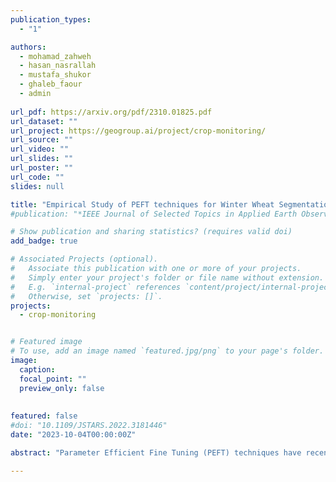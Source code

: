 ```yaml
---
publication_types:
  - "1"

authors:
  - mohamad_zahweh
  - hasan_nasrallah
  - mustafa_shukor
  - ghaleb_faour
  - admin
  
url_pdf: https://arxiv.org/pdf/2310.01825.pdf
url_dataset: ""
url_project: https://geogroup.ai/project/crop-monitoring/
url_source: ""
url_video: ""
url_slides: ""
url_poster: ""
url_code: ""
slides: null

title: "Empirical Study of PEFT techniques for Winter Wheat Segmentation"
#publication: "*IEEE Journal of Selected Topics in Applied Earth Observations and Remote Sensing*"

# Show publication and sharing statistics? (requires valid doi)
add_badge: true

# Associated Projects (optional).
#   Associate this publication with one or more of your projects.
#   Simply enter your project's folder or file name without extension.
#   E.g. `internal-project` references `content/project/internal-project/index.md`.
#   Otherwise, set `projects: []`.
projects:
  - crop-monitoring


# Featured image
# To use, add an image named `featured.jpg/png` to your page's folder. 
image:
  caption:
  focal_point: ""
  preview_only: false
  
  
featured: false
#doi: "10.1109/JSTARS.2022.3181446"
date: "2023-10-04T00:00:00Z"

abstract: "Parameter Efficient Fine Tuning (PEFT) techniques have recently experienced significant growth and have been extensively employed to adapt large vision and language models to various domains, enabling satisfactory model performance with minimal computational needs. However, despite these advancements, more research has yet to delve into potential PEFT applications in real-life scenarios, particularly in the critical domains of remote sensing and crop monitoring. In the realm of crop monitoring, a key challenge persists in addressing the intricacies of cross-region and cross-year crop type recognition. The diversity of climates across different regions and the need for comprehensive, large-scale datasets have posed significant obstacles in accurately identifying crop types across varying geographic locations and changing growing seasons. This study seeks to bridge this gap by comprehensively exploring the feasibility of cross-area and cross-year out-of-distribution generalization using the State-of-the-Art (SOTA) wheat crop monitoring model. This research mainly focuses on adapting the SOTA TSViT model, recently proposed in CVPR 2023, to address winter-wheat field segmentation, a critical task for crop monitoring and food security, especially following the Ukrainian conflict, given the economic importance of wheat as a staple and cash crop in various regions. This adaptation process involves integrating different PEFT techniques, including BigFit, LoRA, Adaptformer, and prompt tuning, each designed to streamline the fine-tuning process and ensure efficient parameter utilization. By employing PEFT techniques, we achieved notable results comparable to those attained through Full Fine-Tuning methods while training only a mere 0.7% parameters of the whole TSViT architecture. More importantly, we accomplished the claimed performance using a limited subset of remotely labeled data. The in-house labeled dataset, referred to as the Lebanese Wheat dataset, comprises high-quality annotated polygons for wheat and non-wheat classes for the study area in Bekaa, Lebanon, with a total surface of 170 km², over five consecutive years from 2016 until 2020. Using a time series of multi-spectral Sentinel-2 images, our model achieved an 84% F1-score when evaluated on the test set, shedding light on the capacity of PEFT to drive accurate and efficient crop monitoring, tailored mainly for developing countries characterized by limited data availability. We intend to publicly release the Lebanese winter wheat dataset, code repository, and model weights."

---
```

